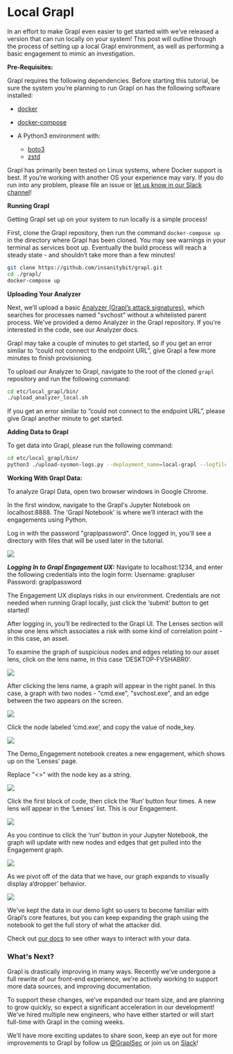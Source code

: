 # Local Grapl
In an effort to make Grapl even easier to get started with we’ve released a version that can run locally on your system! This post will outline through the process of setting up a local  Grapl environment, as well as performing a basic engagement to mimic an investigation.

**Pre-Requisites:**

Grapl requires the following dependencies. Before starting this tutorial, be sure the system you’re planning to run Grapl on has the following software installed:

- [docker](https://docs.docker.com/get-docker/)
- [docker-compose](https://docs.docker.com/compose/install/)


- A Python3 environment with:
    - [boto3](https://github.com/boto/boto3#quick-start) 
    - [zstd](https://pypi.org/project/zstd/)

Grapl has primarily been tested on Linux systems, where Docker support is best. If you’re working with another OS your experience may vary. If you do run into any problem, please file an issue or [let us know in our Slack channel](https://join.slack.com/t/grapl-dfir/shared_invite/zt-armk3shf-nuY19fQQuUnYk~dHltUPCw)!

**Running Grapl**

Getting Grapl set up on your system to run locally is a simple process! 

First, clone the Grapl repository, then run the command  `docker-compose up` in the directory where Grapl has been cloned. You may see warnings in your terminal as services boot up. Eventually the build process will reach a steady state - and shouldn’t take more than a few minutes!

```bash
git clone https://github.com/insanitybit/grapl.git
cd ./grapl/
docker-compose up
```

**Uploading Your Analyzer**

Next, we’ll upload a basic [Analyzer (Grapl’s attack signatures)](https://grapl.readthedocs.io/en/latest/analyzers/implementing.html), which searches for processes named "svchost" without a whitelisted parent process. We've provided a demo Analyzer in the Grapl repository. If you're interested in the code, see our Analyzer docs.

Grapl may take a couple of minutes to get started, so if you get an error similar to “could not connect to the endpoint URL”,  give Grapl a few more minutes to  finish provisioning. 
    

To upload our Analyzer to Grapl, navigate to the root of the cloned `grapl` repository and run the following command: 

```bash
cd etc/local_grapl/bin/
./upload_analyzer_local.sh
```

If you get an error similar to “could not connect to the endpoint URL”,  please give Grapl another minute to get started. 

**Adding Data to Grapl**

To get data into Grapl, please run the following command: 

```bash
cd etc/local_grapl/bin/
python3 ./upload-sysmon-logs.py --deployment_name=local-grapl --logfile=eventlog.xml 
```


**Working With Grapl Data:** 



To analyze Grapl Data, open two browser windows in Google Chrome. 

In the first window, navigate to the Grapl's Jupyter Notebook on localhost:8888.  The 'Grapl Notebook' is where we’ll interact with the engagements using Python. 

Log in with the password "graplpassword". Once logged in, you'll see a directory with files that will be used later in the tutorial.

![](https://static.wixstatic.com/media/aa91b3_2a9a44851cdf4ebb8703ae76af72b192~mv2.png/v1/fill/w_1480,h_455,al_c,q_90,usm_0.66_1.00_0.01/aa91b3_2a9a44851cdf4ebb8703ae76af72b192~mv2.webp)

***Logging In to Grapl Engagement UX:***
Navigate to localhost:1234, and enter the following credentials into the login form: 
Username: grapluser
Password: graplpassword

The Engagement UX displays risks in our environment. Credentials are not needed when running Grapl locally, just click the ‘submit’ button to get started! 

After logging in, you’ll be redirected to the Grapl UI. The Lenses section will show one lens which associates a risk with some kind of correlation point - in this case, an asset. 

To examine the graph of suspicious nodes and edges relating to our asset lens, click on the lens name, in this case ‘DESKTOP-FVSHABR0’. 

![](https://static.wixstatic.com/media/aa91b3_43750d8c9716482a8d8017d4826c93bf~mv2.png/v1/fill/w_1460,h_972,al_c,q_90/aa91b3_43750d8c9716482a8d8017d4826c93bf~mv2.webp)

After clicking the lens name, a graph will appear in the right panel. In this case, a graph with two nodes - "cmd.exe", "svchost.exe", and an edge between the two appears on the screen.

![](https://static.wixstatic.com/media/aa91b3_4ec6b529647e4310a7f79eb1788f35b4~mv2.png/v1/fill/w_1462,h_808,al_c,q_90/aa91b3_4ec6b529647e4310a7f79eb1788f35b4~mv2.webp)

Click the node labeled ‘cmd.exe’, and copy the value of node_key.

![](https://static.wixstatic.com/media/aa91b3_833b01debcfe4bbfa44e78d0bc1aba55~mv2.png/v1/fill/w_1464,h_756,al_c,q_90/aa91b3_833b01debcfe4bbfa44e78d0bc1aba55~mv2.webp)

The  Demo_Engagement notebook creates a new engagement, which shows up on the ‘Lenses’ page.  

Replace "<<put cmd node_key here>>" with the node key as a string.

![](https://static.wixstatic.com/media/aa91b3_31b92e85fedf4551918ed8147932d5d1~mv2.png/v1/fill/w_1480,h_748,al_c,q_90,usm_0.66_1.00_0.01/aa91b3_31b92e85fedf4551918ed8147932d5d1~mv2.webp)

Click the first block of code, then click the ‘Run’ button four times. A new lens will appear in the ‘Lenses’ list. This is our Engagement.

![](https://static.wixstatic.com/media/aa91b3_b8bd9fbf4c7f4e63b5a850a820423b35~mv2.png/v1/fill/w_1458,h_870,al_c,q_90/aa91b3_b8bd9fbf4c7f4e63b5a850a820423b35~mv2.webp)

As you continue to click the ‘run’ button in your Jupyter Notebook, the graph will update with new nodes and edges that get pulled into the Engagement graph.

![](https://static.wixstatic.com/media/aa91b3_d4540e548fbe42139af7e6eacb341364~mv2.png/v1/fill/w_1462,h_778,al_c,q_90/aa91b3_d4540e548fbe42139af7e6eacb341364~mv2.webp)

As we pivot off of the data that we have, our graph expands to visually display a‘dropper’ behavior.

![](https://static.wixstatic.com/media/aa91b3_a8edd9fb0c8c470480ced49373c9d53d~mv2.png/v1/fill/w_1460,h_1392,al_c,q_90/aa91b3_a8edd9fb0c8c470480ced49373c9d53d~mv2.webp)

We’ve kept the data in our demo light so users to become familiar with Grapl’s core features, but you can keep expanding the graph using the notebook to get the full story of what the attacker did.

Check out [our docs](https://grapl.readthedocs.io/en/latest/) to see other ways to interact with your data.



### What's Next?

Grapl is drastically improving in many ways. Recently we’ve undergone a full rewrite of our front-end experience, we're actively working to support more data sources, and improving documentation. 

To support these changes, we’ve expanded our team size, and are planning to grow quickly, so expect a significant acceleration in our development! We’ve hired multiple new engineers, who have either started or will start full-time with Grapl in the coming weeks.

We’ll have more exciting updates to share soon, keep an eye out for more improvements to Grapl by follow us [@GraplSec](https://twitter.com/graplsec) or join us on [Slack](https://join.slack.com/t/grapl-dfir/shared_invite/zt-armk3shf-nuY19fQQuUnYk~dHltUPCw)!